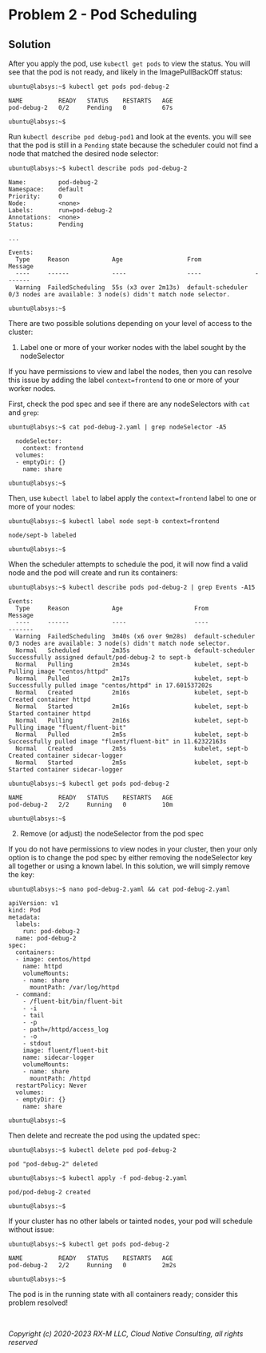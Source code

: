 # Problem 2 - Pod Scheduling


## Solution

After you apply the pod, use `kubectl get pods` to view the status. You will see that the pod is not ready, and likely
in the ImagePullBackOff status:

```
ubuntu@labsys:~$ kubectl get pods pod-debug-2

NAME          READY   STATUS    RESTARTS   AGE
pod-debug-2   0/2     Pending   0          67s

ubuntu@labsys:~$
```

Run `kubectl describe pod debug-pod1` and look at the events. you will see that the pod is still in a `Pending` state
because the scheduler could not find a node that matched the desired node selector:

```
ubuntu@labsys:~$ kubectl describe pods pod-debug-2

Name:         pod-debug-2
Namespace:    default
Priority:     0
Node:         <none>
Labels:       run=pod-debug-2
Annotations:  <none>
Status:       Pending

...

Events:
  Type     Reason            Age                  From               Message
  ----     ------            ----                 ----               -------
  Warning  FailedScheduling  55s (x3 over 2m13s)  default-scheduler  0/3 nodes are available: 3 node(s) didn't match node selector.

ubuntu@labsys:~$
```

There are two possible solutions depending on your level of access to the cluster:

1. Label one or more of your worker nodes with the label sought by the nodeSelector

If you have permissions to view and label the nodes, then you can resolve this issue by adding the label
`context=frontend` to one or more of your worker nodes.

First, check the pod spec and see if there are any nodeSelectors with `cat` and `grep`:

```
ubuntu@labsys:~$ cat pod-debug-2.yaml | grep nodeSelector -A5

  nodeSelector:
    context: frontend
  volumes:
  - emptyDir: {}
    name: share

ubuntu@labsys:~$
```

Then, use `kubectl label` to label apply the `context=frontend` label to one or more of your nodes:

```
ubuntu@labsys:~$ kubectl label node sept-b context=frontend

node/sept-b labeled

ubuntu@labsys:~$
```

When the scheduler attempts to schedule the pod, it will now find a valid node and the pod will create and run its
containers:

```
ubuntu@labsys:~$ kubectl describe pods pod-debug-2 | grep Events -A15

Events:
  Type     Reason            Age                    From               Message
  ----     ------            ----                   ----               -------
  Warning  FailedScheduling  3m40s (x6 over 9m28s)  default-scheduler  0/3 nodes are available: 3 node(s) didn't match node selector.
  Normal   Scheduled         2m35s                  default-scheduler  Successfully assigned default/pod-debug-2 to sept-b
  Normal   Pulling           2m34s                  kubelet, sept-b    Pulling image "centos/httpd"
  Normal   Pulled            2m17s                  kubelet, sept-b    Successfully pulled image "centos/httpd" in 17.601537202s
  Normal   Created           2m16s                  kubelet, sept-b    Created container httpd
  Normal   Started           2m16s                  kubelet, sept-b    Started container httpd
  Normal   Pulling           2m16s                  kubelet, sept-b    Pulling image "fluent/fluent-bit"
  Normal   Pulled            2m5s                   kubelet, sept-b    Successfully pulled image "fluent/fluent-bit" in 11.62322163s
  Normal   Created           2m5s                   kubelet, sept-b    Created container sidecar-logger
  Normal   Started           2m5s                   kubelet, sept-b    Started container sidecar-logger

ubuntu@labsys:~$ kubectl get pods pod-debug-2

NAME          READY   STATUS    RESTARTS   AGE
pod-debug-2   2/2     Running   0          10m

ubuntu@labsys:~$
```

2. Remove (or adjust) the nodeSelector from the pod spec

If you do not have permissions to view nodes in your cluster, then your only option is to change the pod spec by either
removing the nodeSelector key all together or using a known label. In this solution, we will simply remove the key:

```
ubuntu@labsys:~$ nano pod-debug-2.yaml && cat pod-debug-2.yaml

apiVersion: v1
kind: Pod
metadata:
  labels:
    run: pod-debug-2
  name: pod-debug-2
spec:
  containers:
  - image: centos/httpd
    name: httpd
    volumeMounts:
    - name: share
      mountPath: /var/log/httpd
  - command:
    - /fluent-bit/bin/fluent-bit
    - -i
    - tail
    - -p
    - path=/httpd/access_log
    - -o
    - stdout
    image: fluent/fluent-bit
    name: sidecar-logger
    volumeMounts:
    - name: share
      mountPath: /httpd
  restartPolicy: Never
  volumes:
  - emptyDir: {}
    name: share

ubuntu@labsys:~$
```

Then delete and recreate the pod using the updated spec:

```
ubuntu@labsys:~$ kubectl delete pod pod-debug-2

pod "pod-debug-2" deleted

ubuntu@labsys:~$ kubectl apply -f pod-debug-2.yaml

pod/pod-debug-2 created

ubuntu@labsys:~$
```

If your cluster has no other labels or tainted nodes, your pod will schedule without issue:

```
ubuntu@labsys:~$ kubectl get pods pod-debug-2

NAME          READY   STATUS    RESTARTS   AGE
pod-debug-2   2/2     Running   0          2m2s

ubuntu@labsys:~$
```

The pod is in the running state with all containers ready; consider this problem resolved!


<br>

_Copyright (c) 2020-2023 RX-M LLC, Cloud Native Consulting, all rights reserved_

[RX-M LLC]: https://rx-m.io/rxm-cnc.svg "RX-M LLC"
